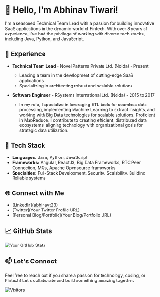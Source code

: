 # 👋 Hello, I'm Abhinav Tiwari!

I'm a seasoned Technical Team Lead with a passion for building innovative SaaS applications in the dynamic world of Fintech. With over 8 years of experience, I've had the privilege of working with diverse tech stacks, including Java, Python, and JavaScript.

## 💼 Experience

- **Technical Team Lead** - Novel Patterns Private Ltd. (Noida) - Present
  - Leading a team in the development of cutting-edge SaaS applications.
  - Specializing in architecting robust and scalable solutions.

- **Software Engineer** - RSystems International Ltd. (Noida) - 2015 to 2017
  - In my role, I specialize in leveraging ETL tools for seamless data processing, implementing Machine Learning to extract insights, and working with Big Data technologies for scalable solutions. Proficient in MapReduce, I contribute to creating efficient, distributed data ecosystems, aligning technology with organizational goals for strategic data utilization.

## 🚀 Tech Stack

- **Languages:** Java, Python, JavaScript
- **Frameworks:** Angular, ReactJS, Big Data Frameworks, RTC Peer Connection, MQs, Apache Opensource frameworks
- **Specialties:** Full-Stack Development, Security, Scalability, Building Reliable systems

## 🌐 Connect with Me

- [LinkedIn][(abhinavt23)](https://www.linkedin.com/in/abhinavt23/)
- [Twitter](Your Twitter Profile URL)
- [Personal Blog/Portfolio](Your Blog/Portfolio URL)

## 📈 GitHub Stats

![Your GitHub Stats](https://github-readme-stats.vercel.app/api?username=abhinavt23&show_icons=true&theme=radical)

## 📫 Let's Connect

Feel free to reach out if you share a passion for technology, coding, or Fintech! Let's collaborate and build something amazing together.

![Visitors](https://visitor-badge.glitch.me/badge?page_id=abhinavt23.abhinavt23)
